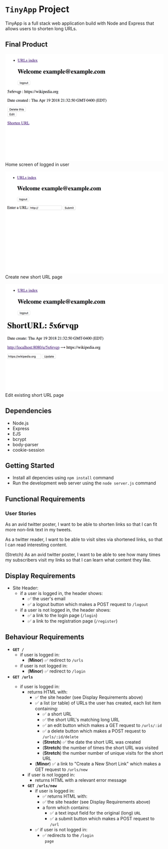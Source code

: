 # <code>TinyApp</code> Project

TinyApp is a full stack web application build with Node and Express that allows users to shorten long URLs.

## Final Product

![Home screen of logged in user](./docs/urls-main-page.png)
Home screen of logged in user

![Create new short URL page](./docs/create-new-short-url-page.png)
Create new short URL page

![Edit existing short URL page](./docs/edit-existing-url-page.png)
Edit existing short URL page

## Dependencies

- Node.js
- Express
- EJS
- bcrypt
- body-parser
- cookie-session

## Getting Started

- Install all depencies using `npm install` command
- Run the development web server using the `node server.js` command

## Functional Requirements

### User Stories

As an avid twitter poster,
I want to be able to shorten links
so that I can fit more non-link text in my tweets.

As a twitter reader,
I want to be able to visit sites via shortened links,
so that I can read interesting content.

(Stretch) As an avid twitter poster,
I want to be able to see how many times my subscribers visit my links
so that I can learn what content they like.

## Display Requirements

<ul>
  <li>Site Header:
    <ul>
      <li>if a user is logged in, the header shows:
        <ul>
          <li>✅ the user's email</li>
          <li>✅ a logout button which makes a POST request to <code>/logout</code></li>
        </ul>
      </li>
      <li>if a user is not logged in, the header shows:
        <ul>
          <li> ✅ a link to the login page (<code>/login</code>)</li>
          <li> ✅ a link to the registration page (<code>/register</code>)</li>
        </ul>
      </li>
    </ul>
  </li>
</ul>

## Behaviour Requirements

<ul>
  <li><b><code>GET /</code></b>
    <ul>
      <li>if user is logged in:
        <ul>
          <li>(<b>Minor</b>) ✅ redirect to <code>/urls</code></li>
        </ul>
      </li>
      <li>if user is not logged in:
        <ul>
          <li>(<b>Minor</b>) ✅ redirect to <code>/login</code>
        </ul>
      </li>
    </ul>
  </li>
  <li><b><code>GET /urls</li></code></b>
    <ul>
      <li>if user is logged in:
        <ul>
          <li>returns HTML with:
            <ul>
              <li>✅ the site header (see Display Requirements above)</li>
              <li>✅ a list (or table) of URLs the user has created, each list item containing:
                <ul>
                  <li> ✅ a short URL</li>
                  <li> ✅ the short URL's matching long URL</li>
                  <li> ✅ an edit button which makes a GET request to <code>/urls/:id</code></li>
                  <li> ✅ a delete button which makes a POST request to <code>/urls/:id/delete</code></li>
                  <li>(<b>Stretch</b>) ✅ the date the short URL was created</li>
                  <li>(<b>Stretch</b>) the number of times the short URL was visited</li>
                  <li>(<b>Stretch</b>) the number number of unique visits for the short URL</li>
                </ul>
              </li>
              <li>(<b>Minor</b>) ✅ a link to "Create a New Short Link" which makes a GET request to <code>/urls/new</code></li>
            </ul>
            <li>if user is not logged in:
              <ul>
                <li>returns HTML with a relevant error message</li>
          </li>
        </ul>
        <li><b><code>GET /urls/new</code></b>
          <ul>
            <li>if user is logged in:
              <ul>
                <li> ✅ returns HTML with:</li>
                <li> ✅ the site header (see Display Requirements above)</li>
                <li>a form which contains:
                  <ul>
                    <li> ✅ a text input field for the original (long) <code>URL</code></li>
                    <li> ✅ a submit button which makes a POST request to <code>/url</code></li>
                  </ul>
                </li>
              </ul>
            <li> ✅ if user is not logged in:
              <ul>
                <li> ✅ redirects to the <code>/login</li> page</li>
      </li>
    </ul>
  </li>
</ul>
